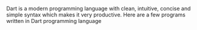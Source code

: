 Dart is a modern programming language with clean, intuitive, concise and simple syntax which makes it very productive. Here are a few programs written in Dart programming language

